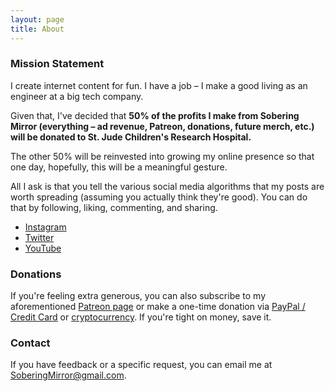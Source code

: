 ```yaml
---
layout: page
title: About
---
```


### Mission Statement

I create internet content for fun. I have a job – I make a good living as an engineer at a big tech company.

Given that, I've decided that **50% of the profits I make from Sobering Mirror (everything – ad revenue, Patreon, donations, future merch, etc.) will be donated to St. Jude Children's Research Hospital.**

The other 50% will be reinvested into growing my online presence so that one day, hopefully, this will be a meaningful gesture.

All I ask is that you tell the various social media algorithms that my posts are worth spreading (assuming you actually think they're good). You can do that by following, liking, commenting, and sharing.

* [Instagram](https://www.instagram.com/soberingmirror/)
* [Twitter](https://twitter.com/soberingmirror)
* [YouTube](https://www.youtube.com/soberingmirror)

### Donations

If you're feeling extra generous, you can also subscribe to my aforementioned [Patreon page](https://www.patreon.com/SoberingMirror) or make a one-time donation via [PayPal / Credit Card](https://www.paypal.com/donate?hosted_button_id=H9ZZJWAQHK6U4) or [cryptocurrency](https://commerce.coinbase.com/checkout/e677fc40-ddcd-48c6-855b-1ee59ea75f7d). If you're tight on money, save it.

### Contact

If you have feedback or a specific request, you can email me at [SoberingMirror@gmail.com](mailto:SoberingMirror@gmail.com).
